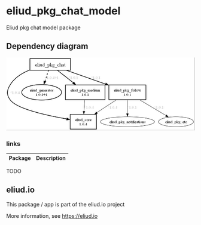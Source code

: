 # eliud_pkg_chat_model

Eliud pkg chat model package

## Dependency diagram

![Dependency diagram](https://github.com/eliudio/eliud_pkg_chat_model/raw/main/depends.jpg)

### links
|Package                                                                    |Description                                            |
|---------------------------------------------------------------------------|-------------------------------------------------------|
TODO

## eliud.io

This package / app is part of the eliud.io project

More information, see https://eliud.io
